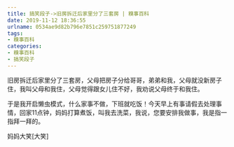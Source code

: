 ```yaml
---
title: 搞笑段子->旧房拆迁后家里分了三套房 | 糗事百科
date: 2019-11-12 18:36:55
urlname: 0534ae9d82b796e7851c259751877249
tags: 
- 糗事百科
categories:
- 糗事百科
- 搞笑段子
---
```

旧房拆迁后家里分了三套房，父母把房子分给哥哥，弟弟和我，父母就没新房子住，我叫父母和我住，父母觉得跟女儿住不好，我劝说父母终于和我住。

于是我开启懒虫模式，什么家事不做，下班就吃饭！今天早上有事请假去处理事情，回家11点钟，妈妈打算煮饭，叫我去洗菜，我说，您要安排我做事，我是指一指拜一拜的。

妈妈大笑[大笑]


